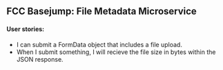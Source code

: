 ## FCC Basejump: File Metadata Microservice
#### User stories:

* I can submit a FormData object that includes a file upload.
* When I submit something, I will recieve the file size in bytes within the JSON response.
